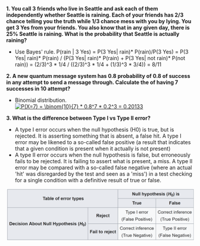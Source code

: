 **1. You call 3 friends who live in Seattle and ask each of them independently whether Seattle is raining. Each of your friends has 2/3 chance telling you the truth while 1/3 chance mess with you by lying. You get 3 Yes from your friends. You also know that in any given day, there is 25% Seattle is raining. What is the probability that Seattle is actually raining?**
* Use Bayes' rule. P(rain | 3 Yes) = P(3 Yes| rain)* P(rain)/P(3 Yes) = P(3 Yes| rain)* P(rain) / (P(3 Yes| rain)* P(rain) + P(3 Yes| not rain)* P(not rain)) = (2/3)^3 * 1/4 / ((2/3)^3 * 1/4 + (1/3)^3 * 3/4)) = 8/11

**2. A new quantum message system has 0.8 probability of 0.8 of success in any attempt to send a message through. Calculate the of having 7 successes in 10 attempt?**
* Binomial distribution. <a href="https://www.codecogs.com/eqnedit.php?latex=\inline&space;P(X=7)&space;=&space;\binom{10}{7}&space;*&space;0.8^7&space;*&space;0.2^3&space;=&space;0.20133" target="_blank"><img src="https://latex.codecogs.com/gif.latex?\inline&space;P(X=7)&space;=&space;\binom{10}{7}&space;*&space;0.8^7&space;*&space;0.2^3&space;=&space;0.20133" title="P(X=7) = \binom{10}{7} * 0.8^7 * 0.2^3 = 0.20133" /></a>

**3. What is the difference between Type I vs Type II error?**
* A type I error occurs when the null hypothesis (H0) is true, but is rejected. It is asserting something that is absent, a false hit. 
A type I error may be likened to a so-called false positive (a result that indicates that a given condition is present when it actually is not present)
* A type II error occurs when the null hypothesis is false, but erroneously fails to be rejected. It is failing to assert what is present, a miss. 
A type II error may be compared with a so-called false negative (where an actual 'hit' was disregarded by the test and seen as a 'miss') in a test checking for a single condition with a definitive result of true or false.

![summary](Q3_Solution.png)


